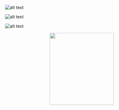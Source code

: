 ![alt text](https://images.gr-assets.com/polls/1380398422p7/91309.jpg)

![alt text](https://images-na.ssl-images-amazon.com/images/I/91z2qkJKyIL.jpg)

![alt text](https://storage.googleapis.com/universe-of-marissa-meyer-production/uploads/images/lunarchroniclesboxedsetTP.width-400.png)

<p align="center">
  <img width="211" height="239" src="https://images.gr-assets.com/polls/1380398422p7/91309.jpg">
</p>
